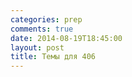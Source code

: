```yaml
---
categories: prep
comments: true
date: 2014-08-19T18:45:00
layout: post
title: Темы для 406
---
```


